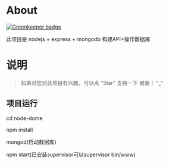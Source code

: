 # About

[![Greenkeeper badge](https://badges.greenkeeper.io/LaoHu97/node-express-mongdb.svg)](https://greenkeeper.io/)

此项目是 nodejs + express + mongodb 构建API+操作数据库

# 说明

>  如果对您对此项目有兴趣，可以点 "Star" 支持一下 谢谢！ ^_^
## 项目运行

cd node-dome 

npm install

mongod(启动数据库)

npm start(已安装supervisor可以supervisor bin/www)
